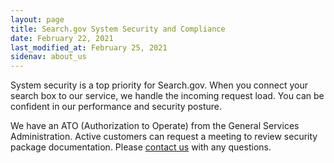 ```yaml
---
layout: page
title: Search.gov System Security and Compliance
date: February 22, 2021
last_modified_at: February 25, 2021
sidenav: about_us
---
```


System security is a top priority for Search.gov. When you connect your search box to our service, we handle the incoming request load. You can be confident in our performance and security posture.

We have an ATO (Authorization to Operate) from the General Services Administration. Active customers can request a meeting to review security package documentation. Please [contact us](mailto:search@support.digitalgov.gov) with any questions.